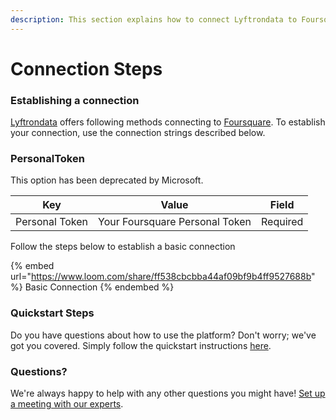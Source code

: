 ```yaml
---
description: This section explains how to connect Lyftrondata to Foursquare.
---
```


# Connection Steps

### Establishing a connection

[Lyftrondata](https://www.lyftrondata.com) offers following methods connecting to [Foursquare](https://www.lyftrondata.com/integration/marketing-analytics/foursquare/). To establish your connection, use the connection strings described below.

### PersonalToken

This option has been deprecated by Microsoft.

| Key            | Value                          | Field    |
| -------------- | ------------------------------ | -------- |
| Personal Token | Your Foursquare Personal Token | Required |

Follow the steps below to establish a basic connection

{% embed url="https://www.loom.com/share/ff538cbcbba44af09bf9b4ff9527688b" %}
Basic Connection
{% endembed %}

### Quickstart Steps

Do you have questions about how to use the platform? Don't worry; we've got you covered. Simply follow the quickstart instructions [here](./).

### Questions? <a href="#questions" id="questions"></a>

We're always happy to help with any other questions you might have! [Set up a meeting with our experts](https://www.lyftrondata.com/book-a-meeting/).
